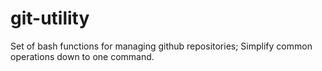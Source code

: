 # git-utility
Set of bash functions for managing github repositories; Simplify common operations down to one command. 
